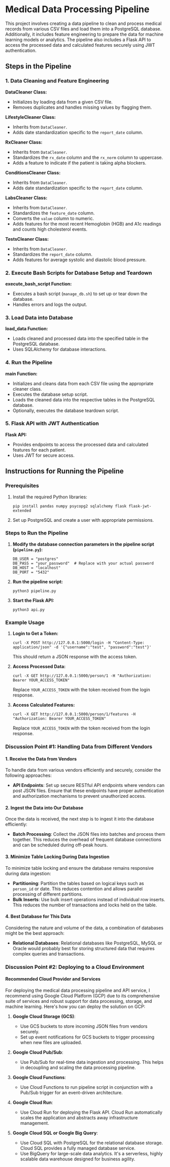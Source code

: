 Medical Data Processing Pipeline
================================

This project involves creating a data pipeline to clean and process medical records from various CSV files and load them into a PostgreSQL database. Additionally, it includes feature engineering to prepare the data for machine learning models or analytics. The pipeline also includes a Flask API to access the processed data and calculated features securely using JWT authentication.

Steps in the Pipeline
---------------------

### 1\. Data Cleaning and Feature Engineering

**DataCleaner Class:**

-   Initializes by loading data from a given CSV file.
-   Removes duplicates and handles missing values by flagging them.

**LifestyleCleaner Class:**

-   Inherits from `DataCleaner`.
-   Adds date standardization specific to the `report_date` column.

**RxCleaner Class:**

-   Inherits from `DataCleaner`.
-   Standardizes the `rx_date` column and the `rx_norm` column to uppercase.
-   Adds a feature to indicate if the patient is taking alpha blockers.

**ConditionsCleaner Class:**

-   Inherits from `DataCleaner`.
-   Adds date standardization specific to the `report_date` column.

**LabsCleaner Class:**

-   Inherits from `DataCleaner`.
-   Standardizes the `feature_date` column.
-   Converts the `value` column to numeric.
-   Adds features for the most recent Hemoglobin (HGB) and A1c readings and counts high cholesterol events.

**TestsCleaner Class:**

-   Inherits from `DataCleaner`.
-   Standardizes the `report_date` column.
-   Adds features for average systolic and diastolic blood pressure.

### 2\. Execute Bash Scripts for Database Setup and Teardown

**execute_bash_script Function:**

-   Executes a bash script (`manage_db.sh`) to set up or tear down the database.
-   Handles errors and logs the output.

### 3\. Load Data into Database

**load_data Function:**

-   Loads cleaned and processed data into the specified table in the PostgreSQL database.
-   Uses SQLAlchemy for database interactions.

### 4\. Run the Pipeline

**main Function:**

-   Initializes and cleans data from each CSV file using the appropriate cleaner class.
-   Executes the database setup script.
-   Loads the cleaned data into the respective tables in the PostgreSQL database.
-   Optionally, executes the database teardown script.

### 5\. Flask API with JWT Authentication

**Flask API:**

-   Provides endpoints to access the processed data and calculated features for each patient.
-   Uses JWT for secure access.

Instructions for Running the Pipeline
-------------------------------------

### Prerequisites

1.  Install the required Python libraries:

    ```
    pip install pandas numpy psycopg2 sqlalchemy flask flask-jwt-extended
    ```

3.  Set up PostgreSQL and create a user with appropriate permissions.

### Steps to Run the Pipeline

1.  **Modify the database connection parameters in the pipeline script (`pipeline.py`):**

    ```DB_NAME = "medical_records"
    DB_USER = "postgres"
    DB_PASS = "your_password"  # Replace with your actual password
    DB_HOST = "localhost"
    DB_PORT = "5432"
    ```
2.  **Run the pipeline script:**

    ```
    python3 pipeline.py
    ```
    
3.  **Start the Flask API:**

    ```
    python3 api.py
    ```

### Example Usage

1.  **Login to Get a Token:**

    ```
    curl -X POST http://127.0.0.1:5000/login -H "Content-Type: application/json" -d '{"username":"test", "password":"test"}'
    ```

    This should return a JSON response with the access token.

3.  **Access Processed Data:**

    ```
    curl -X GET http://127.0.0.1:5000/person/1 -H "Authorization: Bearer YOUR_ACCESS_TOKEN"
    ```

    Replace `YOUR_ACCESS_TOKEN` with the token received from the login response.

5.  **Access Calculated Features:**

    ```
    curl -X GET http://127.0.0.1:5000/person/1/features -H "Authorization: Bearer YOUR_ACCESS_TOKEN"
    ```

    Replace `YOUR_ACCESS_TOKEN` with the token received from the login response.


### Discussion Point #1: Handling Data from Different Vendors

#### 1\. Receive the Data from Vendors

To handle data from various vendors efficiently and securely, consider the following approaches:

-   **API Endpoints**: Set up secure RESTful API endpoints where vendors can post JSON files. Ensure that these endpoints have proper authentication and authorization mechanisms to prevent unauthorized access.

#### 2\. Ingest the Data into Our Database

Once the data is received, the next step is to ingest it into the database efficiently:

-   **Batch Processing**: Collect the JSON files into batches and process them together. This reduces the overhead of frequent database connections and can be scheduled during off-peak hours.

#### 3\. Minimize Table Locking During Data Ingestion

To minimize table locking and ensure the database remains responsive during data ingestion:

-   **Partitioning**: Partition the tables based on logical keys such as `person_id` or date. This reduces contention and allows parallel processing of different partitions.
-   **Bulk Inserts**: Use bulk insert operations instead of individual row inserts. This reduces the number of transactions and locks held on the table.

#### 4\. Best Database for This Data

Considering the nature and volume of the data, a combination of databases might be the best approach:

-   **Relational Databases**: Relational databases like PostgreSQL, MySQL or Oracle would probably best for storing structured data that requires complex queries and transactions. 


### Discussion Point #2: Deploying to a Cloud Environment

#### Recommended Cloud Provider and Services

For deploying the medical data processing pipeline and API service, I recommend using Google Cloud Platform (GCP) due to its comprehensive suite of services and robust support for data processing, storage, and machine learning. Here's how you can deploy the solution on GCP:

1.  **Google Cloud Storage (GCS)**:

    -   Use GCS buckets to store incoming JSON files from vendors securely.
    -   Set up event notifications for GCS buckets to trigger processing when new files are uploaded.

2.  **Google Cloud Pub/Sub**:

    -   Use Pub/Sub for real-time data ingestion and processing. This helps in decoupling and scaling the data processing pipeline.

3.  **Google Cloud Functions**:

    -   Use Cloud Functions to run pipeline script in conjunction with a Pub/Sub trigger for an event-driven architecture.

4. **Google Cloud Run**:

    -   Use Cloud Run for deploying the Flask API. Cloud Run automatically scales the application and abstracts away infrastructure management.

5.  **Google Cloud SQL or Google Big Query**:

    -   Use Cloud SQL with PostgreSQL for the relational database storage. Cloud SQL provides a fully managed database service.
    -   Use BigQuery for large-scale data analytics. It's a serverless, highly scalable data warehouse designed for business agility.

